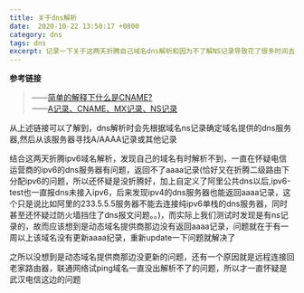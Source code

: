 ```yaml
---
title: 关于dns解析
date:  2020-10-22 13:50:17 +0800
category: dns
tags: dns
excerpt: 记录一下关于这两天折腾自己域名dns解析和因为不了解NS记录导致花了很多时间去折腾一事
---
```


**参考链接**
>——[简单的解释下什么是CNAME?](https://blog.csdn.net/DD_orz/article/details/100034049)  
>——[A记录、CNAME、MX记录、NS记录](https://blog.csdn.net/weixin_34088838/article/details/93757152)

从上述链接可以了解到，dns解析时会先根据域名ns记录确定域名提供的dns服务器,然后从该服务器寻找A/AAAA记录或其他记录

结合这两天折腾ipv6域名解析，发现自己的域名有时解析不到，一直在怀疑电信运营商的ipv6的dns服务器有问题，返回不了aaaa记录(恰好又在折腾二级路由下分配ipv6的问题，所以还怀疑是没折腾好，加上自定义了阿里公共dns以后,ipv6-test也一直报dns未接入ipv6，后来发现ipv4的dns服务器也能返回aaaa记录，这个只是说比如阿里的233.5.5.5服务器不能去连接纯ipv6单栈的dns服务器，同时甚至还怀疑过防火墙挡住了dns报文问题。。)，而实际上我们测试时发现是有ns记录的，故而应该想到是动态域名提供商那边没有返回aaaa记录，问题就在于有一周以上该域名没有更新aaaa纪录，重新update一下问题就解决了

之所以没想到是动态域名提供商那边没更新的问题，还有一个原因就是远程连接回老家路由器，联通网络试ping域名一直没出解析不了的问题，所以才一直怀疑是武汉电信这边的问题


